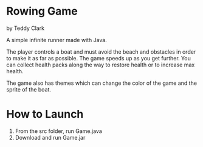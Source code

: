 # Rowing Game
by Teddy Clark

A simple infinite runner made with Java.

The player controls a boat and must avoid the beach and obstacles in order to make it as far as possible. The game speeds up as you get further. You can collect health packs along the way to restore health or to increase max health.

The game also has themes which can change the color of the game and the sprite of the boat.

# How to Launch
1. From the src folder, run Game.java
2. Download and run Game.jar

